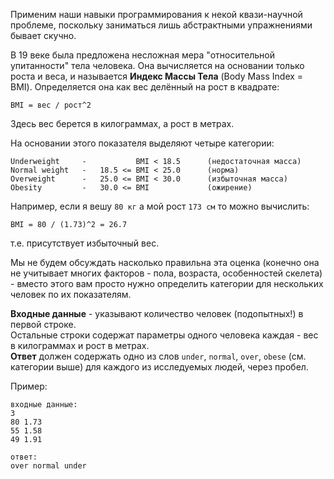 Применим наши навыки программирования к некой квази-научной проблеме, поскольку заниматься лишь абстрактными
упражнениями бывает скучно.

В 19 веке была предложена несложная мера "относительной упитанности" тела человека. Она вычисляется на основании
только роста и веса, и называется **Индекс Массы Тела** (Body Mass Index = BMI). Определяется она как вес делённый
на рост в квадрате:

    BMI = вес / рост^2

Здесь вес берется в килограммах, а рост в метрах.

На основании этого показателя выделяют четыре категории:

	Underweight     -           BMI < 18.5      (недостаточная масса)
	Normal weight   -   18.5 <= BMI < 25.0      (норма)
	Overweight      -   25.0 <= BMI < 30.0      (избыточная масса)
	Obesity         -   30.0 <= BMI             (ожирение)

Например, если я вешу `80 кг` а мой рост `173 см` то можно вычислить:

    BMI = 80 / (1.73)^2 = 26.7

т.е. присутствует избыточный вес.

Мы не будем обсуждать насколько правильна эта оценка (конечно она не учитывает многих факторов - пола, возраста,
особенностей скелета) - вместо этого вам просто нужно определить категории для нескольких человек по их показателям.

**Входные данные** - указывают количество человек (подопытных!) в первой строке.  
Остальные строки содержат параметры одного человека каждая - вес в килограммах и рост в метрах.  
**Ответ** должен содержать одно из слов `under`, `normal`, `over`, `obese` (см. категории выше) для каждого из
исследуемых людей, через пробел.

Пример:

    входные данные:
    3
    80 1.73
    55 1.58
    49 1.91
    
    ответ:
    over normal under
